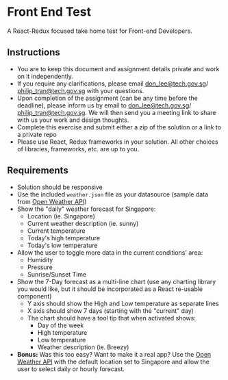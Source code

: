 # Front End Test

A React-Redux focused take home test for Front-end Developers.

## Instructions

- You are to keep this document and assignment details private and work on it independently.
- If you require any clarifications, please email don_lee@tech.gov.sg/ philip_tran@tech.gov.sg with your questions.
- Upon completion of the assignment (can be any time before the deadline), please inform us by email to don_lee@tech.gov.sg/ philip_tran@tech.gov.sg. We will then send you a meeting link to share with us your work and design thoughts.
- Complete this exercise and submit either a zip of the solution or a link to a private repo
- Please use React, Redux frameworks in your solution. All other choices of libraries, frameworks, etc. are up to you.

## Requirements

- Solution should be responsive
- Use the included `weather.json` file as your datasource (sample data from [Open Weather API](https://openweathermap.org/data/2.5/forecast/daily?id=1880251&units=metric&appid=439d4b804bc8187953eb36d2a8c26a02))
- Show the "daily" weather forecast for Singapore:
  - Location (ie. Singapore)
  - Current weather description (ie. sunny)
  - Current temperature
  - Today's high temperature
  - Today's low temperature
- Allow the user to toggle more data in the current conditions' area:
  - Humidity
  - Pressure
  - Sunrise/Sunset Time
- Show the 7-Day forecast as a multi-line chart (use any charting library you would like, but it should be incorporated as a React re-usable component)
  - Y axis should show the High and Low temperature as separate lines
  - X axis should show 7 days (starting with the "current" day)
  - The chart should have a tool tip that when activated shows:
    - Day of the week
    - High temperature
    - Low temperature
    - Weather description (ie. Breezy)
- **Bonus:** Was this too easy? Want to make it a real app? Use the [Open Weather API](https://openweathermap.org/api) with the default location set to Singapore and allow the user to select daily or hourly forecast.

